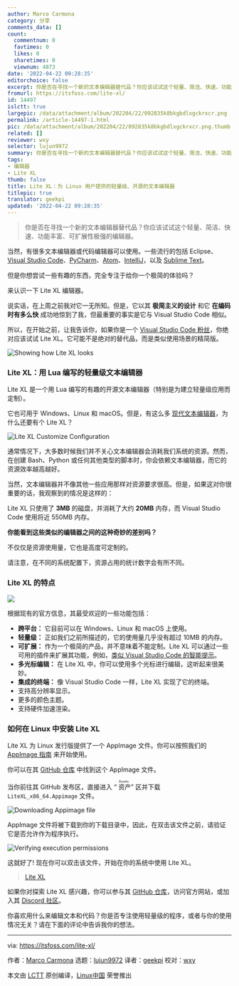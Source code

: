 ```yaml
---
author: Marco Carmona
category: 分享
comments_data: []
count:
  commentnum: 0
  favtimes: 0
  likes: 0
  sharetimes: 0
  viewnum: 4873
date: '2022-04-22 09:28:35'
editorchoice: false
excerpt: 你是否在寻找一个新的文本编辑器替代品？你应该试试这个轻量、简洁、快速、功能丰富、可扩展性极强的编辑器。
fromurl: https://itsfoss.com/lite-xl/
id: 14497
islctt: true
largepic: /data/attachment/album/202204/22/092835k8bkgbdlxgckrxcr.png
permalink: /article-14497-1.html
pic: /data/attachment/album/202204/22/092835k8bkgbdlxgckrxcr.png.thumb.jpg
related: []
reviewer: wxy
selector: lujun9972
summary: 你是否在寻找一个新的文本编辑器替代品？你应该试试这个轻量、简洁、快速、功能丰富、可扩展性极强的编辑器。
tags:
- 编辑器
- Lite XL
thumb: false
title: Lite XL：为 Linux 用户提供的轻量级、开源的文本编辑器
titlepic: true
translator: geekpi
updated: '2022-04-22 09:28:35'
---
```



> 
> 你是否在寻找一个新的文本编辑器替代品？你应该试试这个轻量、简洁、快速、功能丰富、可扩展性极强的编辑器。
> 
> 
> 


当然，有很多文本编辑器或代码编辑器可以使用。一些流行的包括 Eclipse、[Visual Studio Code](https://itsfoss.com/install-visual-studio-code-ubuntu/)、[PyCharm](https://itsfoss.com/install-pycharm-ubuntu/)、[Atom](https://itsfoss.com/install-atom-ubuntu/)、[IntelliJ](https://itsfoss.com/install-intellij-ubuntu-linux/)，以及 [Sublime Text](https://itsfoss.com/sublime-text-3-linux/)。


但是你想尝试一些有趣的东西，完全专注于给你一个极简的体验吗？


来认识一下 Lite XL 编辑器。


说实话，在上周之前我对它一无所知。但是，它以其 **极简主义的设计** 和它 **在编码时有多么快** 成功地惊到了我，但最重要的事实是它与 Visual Studio Code 相似。


所以，在开始之前，让我告诉你，如果你是一个 [Visual Studio Code 粉丝](https://itsfoss.com/visual-studio-code-vs-atom/)，你绝对应该试试 Lite XL。它可能不是绝对的替代品，而是类似使用场景的精简版。


![Showing how Lite XL looks](/data/attachment/album/202204/22/092835k8bkgbdlxgckrxcr.png)


### Lite XL：用 Lua 编写的轻量级文本编辑器


Lite XL 是一个用 Lua 编写的有趣的开源文本编辑器（特别是为建立轻量级应用而定制）。


它也可用于 Windows、Linux 和 macOS。但是，有这么多 [现代文本编辑器](https://itsfoss.com/best-modern-open-source-code-editors-for-linux/)，为什么还要有个 Lite XL？


![Lite XL Customize Configuration](/data/attachment/album/202204/22/092835qoy8v4yk6olxdzlp.png)


通常情况下，大多数时候我们并不关心文本编辑器会消耗我们系统的资源。然而，在创建 Bash、Python 或任何其他类型的脚本时，你会依赖文本编辑器，而它的资源效率越高越好。


当然，文本编辑器并不像其他一些应用那样对资源要求很高。但是，如果这对你很重要的话，我观察到的情况是这样的：


Lite XL 只使用了 **3MB** 的磁盘，并消耗了大约 **20MB** 内存，而 Visual Studio Code 使用将近 550MB 内存。


**你能看到这些类似的编辑器之间的这种奇妙的差别吗？**


不仅仅是资源使用量，它也是高度可定制的。


请注意，在不同的系统配置下，资源占用的统计数字会有所不同。


### Lite XL 的特点


![](/data/attachment/album/202204/22/092836l7otc1k1k82hmcc8.png)


根据现有的官方信息，其最受欢迎的一些功能包括：


* **跨平台：** 它目前可以在 Windows、Linux 和 macOS 上使用。
* **轻量级：** 正如我们之前所描述的，它的使用量几乎没有超过 10MB 的内存。
* **可扩展：** 作为一个极简的产品，并不意味着不能定制。Lite XL 可以通过一些可用的插件来扩展其功能，例如，[类似 Visual Studio Code 的智能提示](https://github.com/lite-xl/lite-xl-lsp)。
* **多光标编辑：** 在 Lite XL 中，你可以使用多个光标进行编辑，这听起来很美妙。
* **集成的终端：** 像 Visual Studio Code 一样，Lite XL 实现了它的终端。
* 支持高分辨率显示。
* 更多的颜色主题。
* 支持硬件加速渲染。


### 如何在 Linux 中安装 Lite XL


Lite XL 为 Linux 发行版提供了一个 AppImage 文件。你可以按照我们的 [AppImage 指南](https://itsfoss.com/use-appimage-linux/) 来开始使用。


你可以在其 [GitHub 仓库](https://github.com/lite-xl/lite-xl) 中找到这个 AppImage 文件。


当你前往其 GitHub 发布区，直接进入 “<ruby> 资产 <rt>  Assets </rt></ruby>” 区并下载 `LiteXL_x86_64.Appimage` 文件。


![Downloading Appimage file](/data/attachment/album/202204/22/092836ijhabvp0b3prhr4r.png)


AppImage 文件将被下载到你的下载目录中，因此，在双击该文件之前，请验证它是否允许作为程序执行。


![Verifying execution permissions](/data/attachment/album/202204/22/092836l0lb0pua75a4uq4u.png)


这就好了! 现在你可以双击该文件，开始在你的系统中使用 Lite XL。



> 
> [Lite XL](https://lite-xl.com/)
> 
> 
> 


如果你对探索 Lite XL 感兴趣，你可以参与其 [GitHub 仓库](https://github.com/lite-xl/lite-xl)，访问官方网站，或加入其 [Discord 社区](https://discord.gg/RWzqC3nx7K)。


你喜欢用什么来编辑文本和代码？你是否专注使用轻量级的程序，或者与你的使用情况无关？请在下面的评论中告诉我你的想法。




---


via: <https://itsfoss.com/lite-xl/>


作者：[Marco Carmona](https://itsfoss.com/author/marco/) 选题：[lujun9972](https://github.com/lujun9972) 译者：[geekpi](https://github.com/geekpi) 校对：[wxy](https://github.com/wxy)


本文由 [LCTT](https://github.com/LCTT/TranslateProject) 原创编译，[Linux中国](https://linux.cn/) 荣誉推出
